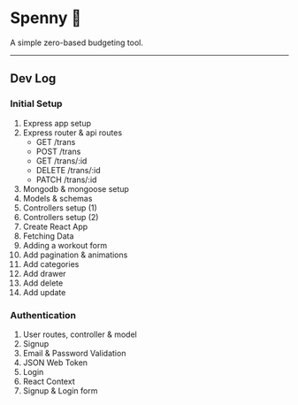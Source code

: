 # Spenny 💸

A simple zero-based budgeting tool.

---

## Dev Log

### Initial Setup

1. Express app setup
2. Express router & api routes
   - GET /trans
   - POST /trans
   - GET /trans/:id
   - DELETE /trans/:id
   - PATCH /trans/:id
3. Mongodb & mongoose setup
4. Models & schemas
5. Controllers setup (1)
6. Controllers setup (2)
7. Create React App
8. Fetching Data
9. Adding a workout form
10. Add pagination & animations
11. Add categories
12. Add drawer
13. Add delete
14. Add update

### Authentication

1. User routes, controller & model
2. Signup
3. Email & Password Validation
4. JSON Web Token
5. Login
6. React Context
7. Signup & Login form
